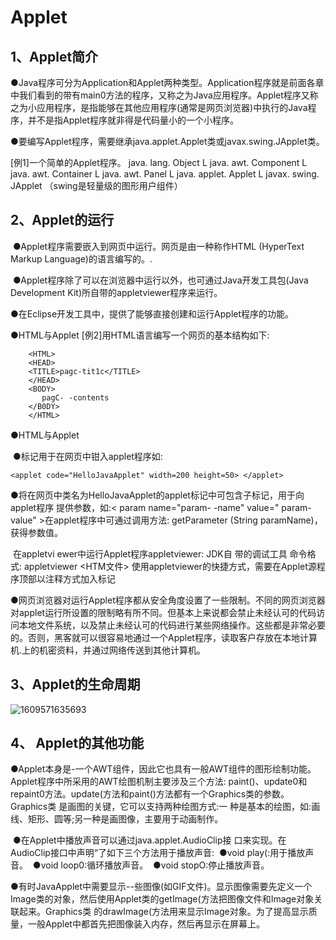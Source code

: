 <!--
 * @Author: Yimning
 * @Date: 2021-01-15 12:24:52
 * @LastEditTime: 2021-02-15 14:00:02
 * @LastEditors: Please set LastEditors
 * @Description: In User Settings Edit  
 * @FilePath: \undefinedc:\Users\Yimning\Desktop\JAVA\Java Applet.md
-->

# Applet  

## 1、Applet简介

​	●Java程序可分为Application和Applet两种类型。Application程序就是前面各章中我们看到的带有main0方法的程序，又称之为Java应用程序。Applet程序又称之为小应用程序，是指能够在其他应用程序(通常是网页浏览器)中执行的Java程序，并不是指Applet程序就非得是代码量小的一个小程序。

  ●要编写Applet程序，需要继承java.applet.Applet类或javax.swing.JApplet类。 
  
[例1]一个简单的Applet程序。
		java. lang. Object
			L java. awt. Component
				L java. awt. Container
					L java. awt. Panel
						L java. applet. Applet
							L javax. swing. JApplet （swing是轻量级的图形用户组件） 

## 2、Applet的运行

​	●Applet程序需要嵌入到网页中运行。网页是由一种称作HTML (HyperText Markup Language)的语言编写的。.

​	●Applet程序除了可以在浏览器中运行以外，也可通过Java开发工具包(Java Development Kit)所自带的appletviewer程序来运行。
 
●在Eclipse开发工具中，提供了能够直接创建和运行Applet程序的功能。

●HTML与Applet
[例2]用HTML语言编写一个网页的基本结构如下:

```
    <HTML>
    <HEAD>
    <TITLE>pagc-tit1c</TITLE>
    </HEAD>
    <BODY>
       pagC- -contents
    </B0DY>
    </HTML>
``` 
●HTML与Applet 	

​	●<applet>标记用于在网页中钳入applet程序如:

```
<applet code="HelloJavaApplet" width=200 height=50> </applet>
```

​	●将在网页中类名为HelloJavaApplet的applet<applet>标记中可包含子标记<param>，用于向applet程序
提供参数，如:< param name="param- -name" value=" param-value" >在applet程序中可通过调用方法: getParameter (String paramName)，获得参数值。

​	在appletvi ewer中运行Applet程序appletviewer: JDK自 带的调试工具
​	命令格式: appletviewer <HTM文件>
​	使用appletviewer的快捷方式，需要在Applet源程序顶部以注释方式加入<applet>标记

​	●网页浏览器对运行Applet程序都从安全角度设置了一些限制。不同的网页浏览器对applet运行所设置的限制略有所不同。但基本上来说都会禁止未经认可的代码访问本地文件系统，以及禁止未经认可的代码进行某些网络操作。这些都是非常必要的。否则，黑客就可以很容易地通过一个Applet程序，读取客户存放在本地计算机.上的机密资料，并通过网络传送到其他计算机。  
## 3、Applet的生命周期

![1609571635693](C:\Users\Yimning\AppData\Roaming\Typora\typora-user-images\1609571635693.png)

## 4、 Applet的其他功能

​	●Applet本身是-一个AWT组件，因此它也具有一般AWT组件的图形绘制功能。Applet程序中所采用的AWT绘图机制主要涉及三个方法: paint()、update0和repaint0方法。update(方法和paint()方法都有一个Graphics类的参数。Graphics类 是画图的关键，它可以支持两种绘图方式:一 种是基本的绘图，如:画线、矩形、圆等;另一种是画图像，主要用于动画制作。

​	●在Applet中播放声音可以通过java.applet.AudioClip接 口来实现。在AudioClip接口中声明“了如下三个方法用于播放声音:
​		●void play(:用于播放声音。
​		●void loop0:循环播放声音。
​		●void stopO:停止播放声音。

​	●有时JavaApplet中需要显示--些图像(如GIF文件)。显示图像需要先定义一个Image类的对象，然后使用Applet类的getImage(方法把图像文件和Image对象关联起来。Graphics类 的drawImage(方法用来显示Image对象。为了提高显示质量，一般Applet中都首先把图像装入内存，然后再显示在屏幕上。
